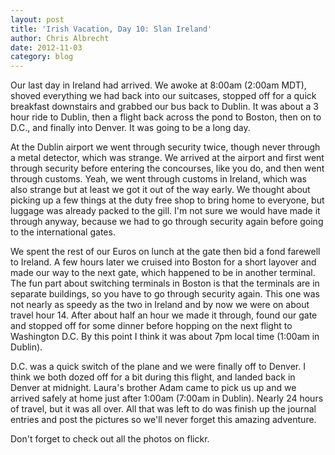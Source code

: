 ```yaml
---
layout: post
title: 'Irish Vacation, Day 10: Slan Ireland'
author: Chris Albrecht
date: 2012-11-03
category: blog
---
```

Our last day in Ireland had arrived.  We awoke at 8:00am (2:00am MDT), shoved
everything we had back into our suitcases, stopped off for a quick breakfast
downstairs and grabbed our bus back to Dublin.  It was about a 3 hour ride to
Dublin, then a flight back across the pond to Boston, then on to D.C., and
finally into Denver.  It was going to be a long day.

At the Dublin airport we went through security twice, though never through a
metal detector, which was strange.  We arrived at the airport and first went
through security before entering the concourses, like you do, and then went
through customs.  Yeah, we went through customs in Ireland, which was also
strange but at least we got it out of the way early.  We thought about picking
up a few things at the duty free shop to bring home to everyone, but luggage was
already packed to the gill.  I'm not sure we would have made it through anyway,
because we had to go through security again before going to the international
gates.

We spent the rest of our Euros on lunch at the gate then bid a fond farewell to
Ireland.  A few hours later we cruised into Boston for a short layover and made
our way to the next gate, which happened to be in another terminal.  The fun
part about switching terminals in Boston is that the terminals are in separate
buildings, so you have to go through security again.  This one was not nearly as
speedy as the two in Ireland and by now we were on about travel hour 14.  After
about half an hour we made it through, found our gate and stopped off for some
dinner before hopping on the next flight to Washington D.C.  By this point I
think it was about 7pm local time (1:00am in Dublin).

D.C. was a quick switch of the plane and we were finally off to Denver.  I think
we both dozed off for a bit during this flight, and landed back in Denver at
midnight.  Laura's brother Adam came to pick us up and we arrived safely at home
just after 1:00am (7:00am in Dublin).  Nearly 24 hours of travel, but it was all
over.  All that was left to do was finish up the journal entries and post the
pictures so we'll never forget this amazing adventure.

Don't forget to check out all the photos on flickr.
